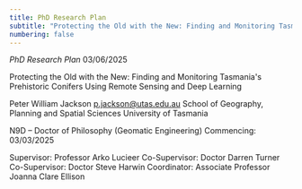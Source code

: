 ```yaml
---
title: PhD Research Plan
subtitle: "Protecting the Old with the New: Finding and Monitoring Tasmania's Prehistoric Conifers Using Remote Sensing and Deep Learning"
numbering: false
---
```


*PhD Research Plan*
03/06/2025

Protecting the Old with the New: Finding and Monitoring Tasmania's Prehistoric Conifers Using Remote Sensing and Deep Learning

Peter William Jackson
<p.jackson@utas.edu.au>
School of Geography, Planning and Spatial Sciences
University of Tasmania

N9D – Doctor of Philosophy (Geomatic Engineering)
Commencing: 03/03/2025

Supervisor: Professor Arko Lucieer
Co-Supervisor: Doctor Darren Turner
Co-Supervisor: Doctor Steve Harwin
Coordinator: Associate Professor Joanna Clare Ellison

